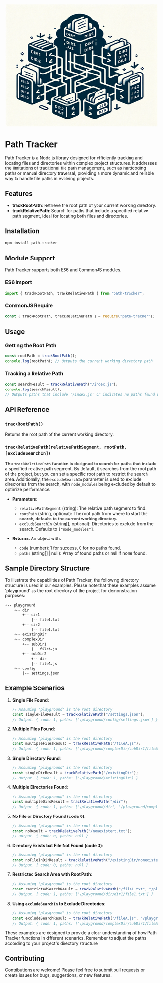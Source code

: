 <div style="text-align:center;">
    <img src="./images/path-tracker-cover-image.png" alt="Description of the image" width="500" height="400">
</div>

# Path Tracker

Path Tracker is a Node.js library designed for efficiently tracking and locating files and directories within complex project structures. It addresses the limitations of traditional file path management, such as hardcoding paths or manual directory traversal, providing a more dynamic and reliable way to handle file paths in evolving projects.

## Features

-   **trackRootPath**: Retrieve the root path of your current working directory.
-   **trackRelativePath**: Search for paths that include a specified relative path segment, ideal for locating both files and directories.

## Installation

```bash
npm install path-tracker
```

## Module Support

Path Tracker supports both ES6 and CommonJS modules.

### ES6 Import

```javascript
import { trackRootPath, trackRelativePath } from "path-tracker";
```

### CommonJS Require

```javascript
const { trackRootPath, trackRelativePath } = require("path-tracker");
```

## Usage

### Getting the Root Path

```javascript
const rootPath = trackRootPath();
console.log(rootPath); // Outputs the current working directory path
```

### Tracking a Relative Path

```javascript
const searchResult = trackRelativePath("/index.js");
console.log(searchResult);
// Outputs paths that include '/index.js' or indicates no paths found with null value
```

## API Reference

### `trackRootPath()`

Returns the root path of the current working directory.

### `trackRelativePath(relativePathSegment, rootPath, [excludeSearchIn])`

The `trackRelativePath` function is designed to search for paths that include a specified relative path segment. By default, it searches from the root path of the project, but you can set a specific root path to restrict the search area. Additionally, the `excludeSearchIn` parameter is used to exclude directories from the search, with `node_modules` being excluded by default to optimize performance.

-   **Parameters**:

    -   `relativePathSegment` (string): The relative path segment to find.
    -   `rootPath` (string, optional): The root path from where to start the search, defaults to the current working directory.
    -   `excludeSearchIn` (string[], optional): Directories to exclude from the search. Defaults to `["node_modules"]`.

-   **Returns**: An object with:
    -   `code` (number): 1 for success, 0 for no paths found.
    -   `paths` (string[] | null): Array of found paths or null if none found.

## Sample Directory Structure

To illustrate the capabilities of Path Tracker, the following directory structure is used in our examples. Please note that these examples assume 'playground' as the root directory of the project for demonstration purposes:

```
+-- playground
    +-- dir
        +-- dir1
            |-- file1.txt
        +-- dir2
            |-- file1.txt
    +-- existingDir
    +-- complexDir
        +-- subDir1
            |-- fileA.js
        +-- subDir2
            +-- dir
            |-- fileA.js
    +-- config
        |-- settings.json
```

## Example Scenarios

1. **Single File Found**:

    ```javascript
    // Assuming 'playground' is the root directory
    const singleFileResult = trackRelativePath("/settings.json");
    // Output: { code: 1, paths: ['/playground/config/settings.json'] }
    ```

2. **Multiple Files Found**:

    ```javascript
    // Assuming 'playground' is the root directory
    const multipleFilesResult = trackRelativePath("/fileA.js");
    // Output: { code: 1, paths: ['/playground/complexDir/subDir1/fileA.js', '/playground/complexDir/subDir2/fileA.js'] }
    ```

3. **Single Directory Found**:

    ```javascript
    // Assuming 'playground' is the root directory
    const singleDirResult = trackRelativePath("/existingDir");
    // Output: { code: 1, paths: ['/playground/existingDir'] }
    ```

4. **Multiple Directories Found**:

    ```javascript
    // Assuming 'playground' is the root directory
    const multipleDirsResult = trackRelativePath("/dir");
    // Output: { code: 1, paths: ['/playground/dir', '/playground/complexDir/subDir2/dir'] }
    ```

5. **No File or Directory Found (code 0)**:

    ```javascript
    // Assuming 'playground' is the root directory
    const noResult = trackRelativePath("/nonexistent.txt");
    // Output: { code: 0, paths: null }
    ```

6. **Directory Exists but File Not Found (code 0)**:

    ```javascript
    // Assuming 'playground' is the root directory
    const noFileInDirResult = trackRelativePath("/existingDir/nonexistent.txt");
    // Output: { code: 0, paths: null }
    ```

7. **Restricted Search Area with Root Path**:

    ```javascript
    // Assuming 'playground' is the root directory
    const restrictedSearchResult = trackRelativePath("/file1.txt", "/playground/dir/dir1");
    // Output: { code: 1, paths: ['/playground/dir/dir1/file1.txt'] }
    ```

8. **Using `excludeSearchIn` to Exclude Directories**:
    ```javascript
    // Assuming 'playground' is the root directory
    const excludeSearchResult = trackRelativePath("/fileA.js", "/playground", ["complexDir/subDir2"]);
    // Output: { code: 1, paths: ['/playground/complexDir/subDir1/fileA.js'] }
    ```

These examples are designed to provide a clear understanding of how Path Tracker functions in different scenarios. Remember to adjust the paths according to your project's directory structure.

## Contributing

Contributions are welcome! Please feel free to submit pull requests or create issues for bugs, suggestions, or new features.
